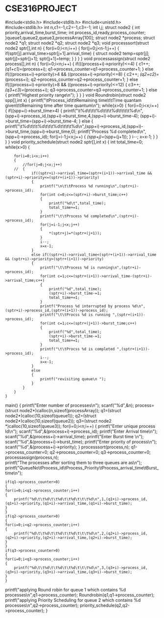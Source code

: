 # CSE316PROJECT
#include<stdio.h>
#include<stdlib.h>
#include<unistd.h>
#include<stdlib.h>
int n,c1=-1,c2=-1,c3=-1;
int i,j;
struct node2
{
int priority,arrival_time,burst_time;
int process_id,ready,process_counter;
}queue1,queue2,queue3,processArray[100];
struct node2 *process;
 struct node2 *q1;
  struct node2 *q2;
   struct node2 *q3;
void processsort(struct node2 sptr[],int n)
{
 	for(i=0;i<n;i++)
 	{
 		for(j=0;j<n-1;j++)
 		{
 			if(sptr[j].arrival_time>sptr[j+1].arrival_time)
 			{
 				struct node2 temp=sptr[j];
 				sptr[j]=sptr[j+1];
 				sptr[j+1]=temp;
			 }
		 }
	 }
}
void processassign(struct node2 process[],int n)
{
	for(i=0;i<n;i++)
	{
		if(((process+i)->priority)<=4)
		{
			c1++;
			*(q1+c1)=*(process+i);
			q1->process_counter=q1->process_counter+1;
		}
	else if(((process+i)->priority)>4 && ((process+i)->priority)<=8)
		{
			c2++;
			*(q2+c2)=*(process+i);
		    q2->process_counter=q2->process_counter+1;
		}
		else if(((process+i)->priority)>8 && ((process+i)->priority)<=12)
		{
			c3++;
			*(q3+c3)=*(process+i);
			q3->process_counter=q3->process_counter+1;
		}
		else
		{
			printf("Highest priority range\n");
		}
	}
}
void Roundrobin(struct node2 spp[],int x)
 {
 	printf("\tProcess_id\t\tRemaining time\t\tTime quantam given\t\tRemaining time after time quantum\n");
 	while(x>0)
 	{
 		for(i=0;i<x;i++)
 	{
 			if((spp+i)->burst_time>4)
 			{
		   		printf("\t%d\t\t\t%d\t\t\t%d\t\t\t\t%d\n",(spp+i)->process_id,(spp+i)->burst_time,4,(spp+i)->burst_time-4);
		   		(spp+i)->burst_time=(spp+i)->burst_time-4;
	    	}
	   		else
	   		{
	   			printf("\t%d\t\t\t%d\t\t\t%d\t\t\t\t%d\n",(spp+i)->process_id,(spp+i)->burst_time,(spp+i)->burst_time,0);
	   			printf("Process %d completed\n",(spp+i)->process_id);
	   			for(j=i-1;j<x;j++)
	   			{
	   				*(spp+j)=*(spp+(j+1));
				   }
				   i--;
	   			x=x-1;
	   		}
 }
}
}
void priority_schedule(struct node2 sptr[],int x)
{
	int total_time=0;
	while(x>0)
	{
		
		for(i=0;i<x;i++)
		{
			//for(j=0;j<x;j++)
		//	{
				if((sptr+i)->arrival_time=(sptr+(i+1))->arrival_time && (sptr+i)->priority<=(sptr+(i+1))->priority)
				{
					printf("\n\t\tProcess %d running\n",(sptr+i)->process_id);
					for(int c=0;c<=(sptr+i)->burst_time;c++)
					{
						printf("%d\t",total_time);
						total_time+=1;
					}
					printf("\t\tProcess %d completed\n",(sptr+i)->process_id);
					for(j=i-1;j<x;j++)
	   				{
	   					*(sptr+j)=*(sptr+(j+1));
				   	}
					i--;
					x=x-1;
				}
				else if((sptr+i)->arrival_time<(sptr+(i+1))->arrival_time && (sptr+i)->priority>(sptr+(i+1))->priority)
				{
					printf("\t\tProcess %d is running\n",(sptr+i)->process_id);
					for(int c=1;c<=(sptr+(i+1))->arrival_time-(sptr+i)->arrival_time;c++)
					{
						printf("%d",total_time);
						(sptr+i)->burst_time-=1;
						total_time+=1;
					}
					printf("Process %d interrupted by process %d\n",(sptr+i)->process_id,(sptr+(i+1))->process_id);
					printf("\t\tProcss %d is running ",(sptr+(i+1))->process_id);
					for(int c=1;c<=(sptr+(j+1))->burst_time;c++)
					{
						printf("%d",total_time);
						(sptr+i)->burst_time-=1;
						total_time+=1;
					}
					printf("\t\tProcss %d is completed ",(sptr+(i+1))->process_id);
					i--;
					x=x-1;
				}
				else
				{
					printf("revisiting queue\n ");
				}
			}
		}
	}
main()
{
printf("Enter number of processes\n");
scanf("%d",&n);
process=(struct node2*)calloc(n,sizeof(processArray));
q1=(struct node2*)calloc(10,sizeof(queue1));
q2=(struct node2*)calloc(10,sizeof(queue2));
q3=(struct node2 *)calloc(10,sizeof(queue3));
for(i=0;i<n;i++)
{
printf("Enter unique process Id\n");
scanf("%d",&(process+i)->process_id);
printf("Enter Arrival time\n");
scanf("%d",&(process+i)->arrival_time);
printf("Enter Burst time \n");
scanf("%d",&(process+i)->burst_time);
printf("Enter priority of process\n");
scanf("%d",&(process+i)->priority);
}
processsort(process,n);
q1->process_counter=0;
q2->process_counter=0;
q3->process_counter=0;
processassign(process,n);	
printf("The processes after sorting them to three queues are as\n");
printf("QueueNo\tProcess_id\tProcess_Priority\tProcess_arrival_time\tBurst_time\n");

	if(q1->process_counter>0)
	{
	for(i=0;i<q1->process_counter;i++)
	{
		printf("%d\t\t%d\t\t%d\t\t%d\t\t\t%d\n",1,(q1+i)->process_id,(q1+i)->priority,(q1+i)->arrival_time,(q1+i)->burst_time);
    }
    }
   	if(q2->process_counter>0)
	{
	for(i=0;i<q2->process_counter;i++)
	{
		printf("%d\t\t%d\t\t%d\t\t%d\t\t\t%d\n",2,(q2+i)->process_id,(q2+i)->priority,(q2+i)->arrival_time,(q2+i)->burst_time);
    }
    }
    if(q3->process_counter>0)
	{
	for(i=0;i<q3->process_counter;i++)
	{
		printf("%d\t\t%d\t\t%d\t\t%d\t\t\t%d\n",3,(q3+i)->process_id,(q3+i)->priority,(q3+i)->arrival_time,(q3+i)->burst_time);
    }
    }
printf("applying Round robin for queue 1 which contains %d processes\n",q1->process_counter);
Roundrobin(q1,q1->process_counter);
printf("applying Priority Scheduling for queue 2 which contains %d processes\n",q2->process_counter);
priority_schedule(q2,q2->process_counter);
}
